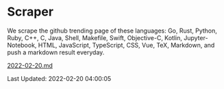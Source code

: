 # Scraper

We scrape the github trending page of these languages: Go, Rust, Python, Ruby, C++, C, Java, Shell, Makefile, Swift, Objective-C, Kotlin, Jupyter-Notebook, HTML, JavaScript, TypeScript, CSS, Vue, TeX, Markdown, and push a markdown result everyday.

[2022-02-20.md](https://github.com/yangwenmai/github-trending-backup/blob/master/2022-02-20.md)

Last Updated: 2022-02-20 04:00:05